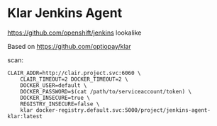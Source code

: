 Klar Jenkins Agent
====================

https://github.com/openshift/jenkins lookalike

Based on https://github.com/optiopay/klar

scan:

```
CLAIR_ADDR=http://clair.project.svc:6060 \
	CLAIR_TIMEOUT=2 DOCKER_TIMEOUT=2 \
	DOCKER_USER=default \
	DOCKER_PASSWORD=$(cat /path/to/serviceaccount/token) \
	DOCKER_INSECURE=true \
	REGISTRY_INSECURE=false \
    klar docker-registry.default.svc:5000/project/jenkins-agent-klar:latest
```
